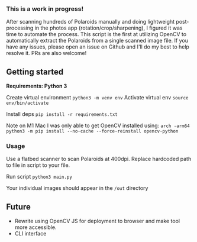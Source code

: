 ### This is a work in progress!
After scanning hundreds of Polaroids manually and doing lightweight post-processing in the photos app (rotation/crop/sharpening), I figured it was time to automate the process. This script is the first at utilizing OpenCV to automatically extract the Polaroids from a single scanned image file. If you have any issues, please open an issue on Github and I'll do my best to help resolve it. PRs are also welcome!

## Getting started
**Requirements: Python 3**

Create virtual environment
`python3 -m venv env`
Activate virtual env
`source env/bin/activate`

Install deps
`pip install -r requirements.txt`

Note on M1 Mac I was only able to get OpenCV installed using:
`arch -arm64 python3 -m pip install --no-cache --force-reinstall opencv-python`

### Usage
Use a flatbed scanner to scan Polaroids at 400dpi. Replace hardcoded path to file in script to your file.

Run script `python3 main.py`

Your individual images should appear in the `/out` directory

## Future

- Rewrite using OpenCV JS for deployment to browser and make tool more accessible.
- CLI interface
